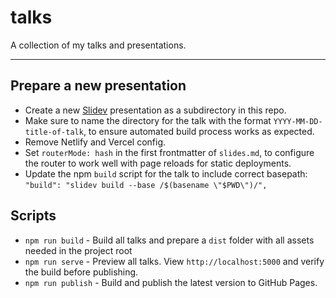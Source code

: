 # talks

A collection of my talks and presentations.

---

## Prepare a new presentation

- Create a new [Slidev](https://sli.dev/) presentation as a subdirectory in this repo.
- Make sure to name the directory for the talk with the format `YYYY-MM-DD-title-of-talk`, to ensure automated build process works as expected.
- Remove Netlify and Vercel config.
- Set `routerMode: hash` in the first frontmatter of `slides.md`, to configure the router to work well with page reloads for static deployments.
- Update the npm `build` script for the talk to include correct basepath: `"build": "slidev build --base /$(basename \"$PWD\")/",`

## Scripts

- `npm run build` - Build all talks and prepare a `dist` folder with all assets needed in the project root
- `npm run serve` - Preview all talks. View `http://localhost:5000` and verify the build before publishing.
- `npm run publish` - Build and publish the latest version to GitHub Pages.